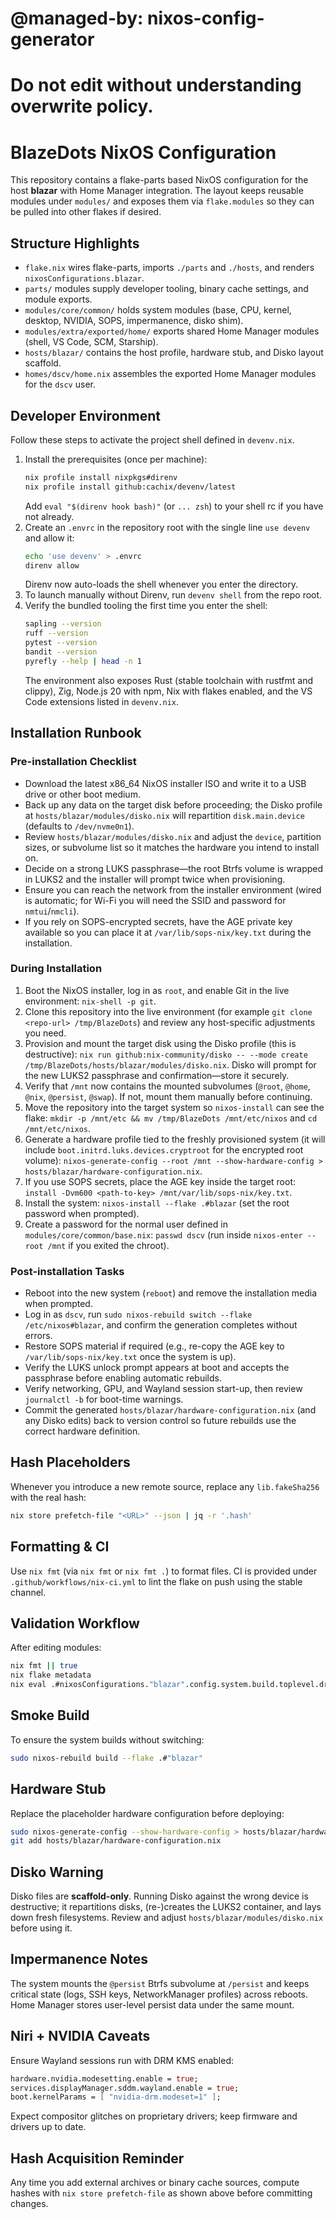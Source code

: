 # @managed-by: nixos-config-generator
# Do not edit without understanding overwrite policy.
# BlazeDots NixOS Configuration

This repository contains a flake-parts based NixOS configuration for the host **blazar** with Home Manager integration. The layout keeps reusable modules under `modules/` and exposes them via `flake.modules` so they can be pulled into other flakes if desired.

## Structure Highlights
- `flake.nix` wires flake-parts, imports `./parts` and `./hosts`, and renders `nixosConfigurations.blazar`.
- `parts/` modules supply developer tooling, binary cache settings, and module exports.
- `modules/core/common/` holds system modules (base, CPU, kernel, desktop, NVIDIA, SOPS, impermanence, disko shim).
- `modules/extra/exported/home/` exports shared Home Manager modules (shell, VS Code, SCM, Starship).
- `hosts/blazar/` contains the host profile, hardware stub, and Disko layout scaffold.
- `homes/dscv/home.nix` assembles the exported Home Manager modules for the `dscv` user.

## Developer Environment

Follow these steps to activate the project shell defined in `devenv.nix`.

1. Install the prerequisites (once per machine):
   ```bash
   nix profile install nixpkgs#direnv
   nix profile install github:cachix/devenv/latest
   ```
   Add `eval "$(direnv hook bash)"` (or `... zsh`) to your shell rc if you have not already.
2. Create an `.envrc` in the repository root with the single line `use devenv` and allow it:
   ```bash
   echo 'use devenv' > .envrc
   direnv allow
   ```
   Direnv now auto-loads the shell whenever you enter the directory.
3. To launch manually without Direnv, run `devenv shell` from the repo root.
4. Verify the bundled tooling the first time you enter the shell:
   ```bash
   sapling --version
   ruff --version
   pytest --version
   bandit --version
   pyrefly --help | head -n 1
   ```
   The environment also exposes Rust (stable toolchain with rustfmt and clippy), Zig, Node.js 20 with npm, Nix with flakes enabled, and the VS Code extensions listed in `devenv.nix`.

## Installation Runbook

### Pre-installation Checklist
- Download the latest x86_64 NixOS installer ISO and write it to a USB drive or other boot medium.
- Back up any data on the target disk before proceeding; the Disko profile at `hosts/blazar/modules/disko.nix` will repartition `disk.main.device` (defaults to `/dev/nvme0n1`).
- Review `hosts/blazar/modules/disko.nix` and adjust the `device`, partition sizes, or subvolume list so it matches the hardware you intend to install on.
- Decide on a strong LUKS passphrase—the root Btrfs volume is wrapped in LUKS2 and the installer will prompt twice when provisioning.
- Ensure you can reach the network from the installer environment (wired is automatic; for Wi-Fi you will need the SSID and password for `nmtui`/`nmcli`).
- If you rely on SOPS-encrypted secrets, have the AGE private key available so you can place it at `/var/lib/sops-nix/key.txt` during the installation.

### During Installation
1. Boot the NixOS installer, log in as `root`, and enable Git in the live environment: `nix-shell -p git`.
2. Clone this repository into the live environment (for example `git clone <repo-url> /tmp/BlazeDots`) and review any host-specific adjustments you need.
3. Provision and mount the target disk using the Disko profile (this is destructive): `nix run github:nix-community/disko -- --mode create /tmp/BlazeDots/hosts/blazar/modules/disko.nix`. Disko will prompt for the new LUKS2 passphrase and confirmation—store it securely.
4. Verify that `/mnt` now contains the mounted subvolumes (`@root`, `@home`, `@nix`, `@persist`, `@swap`). If not, mount them manually before continuing.
5. Move the repository into the target system so `nixos-install` can see the flake: `mkdir -p /mnt/etc && mv /tmp/BlazeDots /mnt/etc/nixos` and `cd /mnt/etc/nixos`.
6. Generate a hardware profile tied to the freshly provisioned system (it will include `boot.initrd.luks.devices.cryptroot` for the encrypted root volume): `nixos-generate-config --root /mnt --show-hardware-config > hosts/blazar/hardware-configuration.nix`.
7. If you use SOPS secrets, place the AGE key inside the target root: `install -Dvm600 <path-to-key> /mnt/var/lib/sops-nix/key.txt`.
8. Install the system: `nixos-install --flake .#blazar` (set the root password when prompted).
9. Create a password for the normal user defined in `modules/core/common/base.nix`: `passwd dscv` (run inside `nixos-enter --root /mnt` if you exited the chroot).

### Post-installation Tasks
- Reboot into the new system (`reboot`) and remove the installation media when prompted.
- Log in as `dscv`, run `sudo nixos-rebuild switch --flake /etc/nixos#blazar`, and confirm the generation completes without errors.
- Restore SOPS material if required (e.g., re-copy the AGE key to `/var/lib/sops-nix/key.txt` once the system is up).
- Verify the LUKS unlock prompt appears at boot and accepts the passphrase before enabling automatic rebuilds.
- Verify networking, GPU, and Wayland session start-up, then review `journalctl -b` for boot-time warnings.
- Commit the generated `hosts/blazar/hardware-configuration.nix` (and any Disko edits) back to version control so future rebuilds use the correct hardware definition.

## Hash Placeholders
Whenever you introduce a new remote source, replace any `lib.fakeSha256` with the real hash:
```bash
nix store prefetch-file "<URL>" --json | jq -r '.hash'
```

## Formatting & CI
Use `nix fmt` (via `nix fmt` or `nix fmt .`) to format files. CI is provided under `.github/workflows/nix-ci.yml` to lint the flake on push using the stable channel.

## Validation Workflow
After editing modules:
```bash
nix fmt || true
nix flake metadata
nix eval .#nixosConfigurations."blazar".config.system.build.toplevel.drvPath
```

## Smoke Build
To ensure the system builds without switching:
```bash
sudo nixos-rebuild build --flake .#"blazar"
```

## Hardware Stub
Replace the placeholder hardware configuration before deploying:
```bash
sudo nixos-generate-config --show-hardware-config > hosts/blazar/hardware-configuration.nix
git add hosts/blazar/hardware-configuration.nix
```

## Disko Warning
Disko files are **scaffold-only**. Running Disko against the wrong device is destructive; it repartitions disks, (re-)creates the LUKS2 container, and lays down fresh filesystems. Review and adjust `hosts/blazar/modules/disko.nix` before using it.

## Impermanence Notes
The system mounts the `@persist` Btrfs subvolume at `/persist` and keeps critical state (logs, SSH keys, NetworkManager profiles) across reboots. Home Manager stores user-level persist data under the same mount.

## Niri + NVIDIA Caveats
Ensure Wayland sessions run with DRM KMS enabled:
```nix
hardware.nvidia.modesetting.enable = true;
services.displayManager.sddm.wayland.enable = true;
boot.kernelParams = [ "nvidia-drm.modeset=1" ];
```
Expect compositor glitches on proprietary drivers; keep firmware and drivers up to date.

## Hash Acquisition Reminder
Any time you add external archives or binary cache sources, compute hashes with `nix store prefetch-file` as shown above before committing changes.
